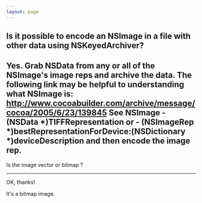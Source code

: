 ```yaml
---
layout: page
---
```


Is it possible to encode an NSImage in a file with other data using NSKeyedArchiver?
----
Yes.
Grab NSData from any or all of the NSImage's image reps and archive the data.
The following link may be helpful to understanding what NSImage is:
http://www.cocoabuilder.com/archive/message/cocoa/2005/6/23/139845
See NSImage - (NSData *)TIFFRepresentation or - (NSImageRep *)bestRepresentationForDevice:(NSDictionary *)deviceDescription
and then encode the image rep.
----
Is the image vector or bitmap ?

----

OK, thanks!

It's a bitmap image.
